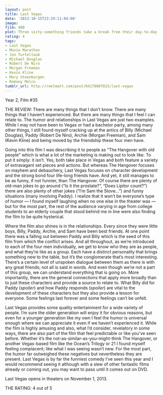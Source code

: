 ```yaml
---
layout: post
title: Last Vegas
date: '2013-10-15T23:29:11-04:00'
image: 
film: 400
plot: Three sixty-something friends take a break from their day-to-day lives to throw a bachelor party in Las Vegas for their last remaining single pal.
rating: 4
tags:
- Last Vegas
- Movie Marathon
- Jon Turteltaub
- Michael Douglas
- Robert De Niro
- Morgan Freeman
- Kevin Kline
- Mary Steenburgen
- Romany Malco
tumblr_url: http://reelmatt.com/post/64178007815/last-vegas
---
```


Year 2, Film #35

THE REVIEW: There are many things that I don’t know. There are many things that I haven’t experienced. But there are many things that I feel I can relate to. The humor and relationships in Last Vegas are just two examples. While I may not have been to Vegas or had a bachelor party, among many other things, I still found myself cracking up at the antics of Billy (Michael Douglas), Paddy (Robert De Niro), Archie (Morgan Freeman), and Sam (Kevin Kline) and being moved by the friendship these four men have.

Going into this film I was describing it to people as “The Hangover with old people” which is what a lot of the marketing is making out to look like. To put it simply: it isn’t. Yes, both take place in Vegas and both feature a variety of extravagant set pieces and actions. But whereas The Hangover focuses on mayhem and debauchery, Last Vegas focuses on character development and the strong bond four life-long friends have. And yet, it still manages to be as funny, if not funnier, than The Hangover. Of course there are plenty of old-man jokes to go around (“Is it the prostate?”, “Does Lipitor count?”) there are also plenty of other jokes (“I’m Sam the Stove…”) and funny situations (many involving Paddy). I realize that it won’t be everyone’s type of humor — I found myself laughing when no one else in the theater was — but for the most part, the rest of the audience varying in age from college students to an elderly couple that stood behind me in line were also finding the film to be quite hysterical.

Where the film also shines is in the relationships. Every since they were little boys, Billy, Paddy, Archie, and Sam have been best friends. At one point there was a falling out between Paddy and Billy which is the seed of this film from which the conflict arises. And all throughout, as we’re introduced to each of the four men individually, we get to know who they are as people, and what they’re like as a group. Each have a distinct personality that brings something new to the table, but it’s the conglomerate that’s most interesting. There’s a certain level of unspoken dialogue between them as there is with any great friends; not all is said in words. And even though we’re not a part of this group, we can understand everything that is going on. More importantly, there are the general connections that apply more broadly than to just these characters and provide a source to relate to. What Billy did for Paddy (*spoiler*) and how Paddy responds (*spoiler*) are vital to the development of these characters but they also provide a lesson for everyone. Some feelings last forever and some feelings can’t be unfelt.

Last Vegas provides some quality entertainment for a wide variety of people. I’m sure the older generation will enjoy it for obvious reasons, but even for a younger generation like my own I feel the humor is universal enough where we can appreciate it even if we haven’t experienced it. While the film is highly amusing and also, what I’d consider, revelatory in some ways, there are also part of the film that feel predictable or like you’ve seen before. Whether it’s the not-as-similar-as-you-might-think The Hangover, or another Vegas-based film like the Ocean’s Trilogy or 21 I found myself feeling complacent; like what I was seeing wasn’t new. For the most part, the humor far outweighed these negatives but nevertheless they are present. Last Vegas is by far the funniest comedy I’ve seen this year and I would recommend seeing it although with a slew of other fantastic films already or coming out, you may want to pass until it comes out on DVD.

Last Vegas opens in theaters on November 1, 2013.

THE RATING: 4 out of 5 
